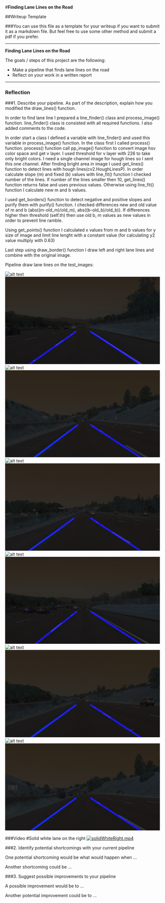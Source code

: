 #**Finding Lane Lines on the Road** 

##Writeup Template

###You can use this file as a template for your writeup if you want to submit it as a markdown file. But feel free to use some other method and submit a pdf if you prefer.

---

**Finding Lane Lines on the Road**

The goals / steps of this project are the following:
* Make a pipeline that finds lane lines on the road
* Reflect on your work in a written report


[//]: # (Image References)

[image1]: ./examples/solidWhiteRight.jpg "solidWhiteRight.jpg"
[image2]: ./test_images_output/solidWhiteRight.jpg "solidWhiteRight.jpg"

[image3]: ./examples/whiteCarLaneSwitch.jpg "whiteCarLaneSwitch.jpg"
[image4]: ./test_images_output/whiteCarLaneSwitch.jpg "whiteCarLaneSwitch.jpg"

[image5]: ./examples/solidYellowLeft.jpg "solidYellowLeft.jpg"
[image6]: ./test_images_output/solidYellowLeft.jpg "solidYellowLeft.jpg"

[image7]: ./examples/solidWhiteCurve.jpg "solidWhiteCurve.jpg"
[image8]: ./test_images_output/solidWhiteCurve.jpg "solidWhiteCurve.jpg"

[image9]: ./examples/solidYellowCurve.jpg "solidYellowCurve.jpg"
[image10]: ./test_images_output/solidYellowCurve.jpg "solidYellowCurve.jpg"

[image11]: ./examples/solidYellowCurve2.jpg "solidYellowCurve2.jpg"
[image12]: ./test_images_output/solidYellowCurve2.jpg "solidYellowCurve2.jpg"


---

### Reflection

###1. Describe your pipeline. As part of the description, explain how you modified the draw_lines() function.

In order to find lane line I prepared a line_finder() class and process_image() function. 
line_finder() class is consisted with all required functions. I also added comments to the code.

In order start a class I defined a variable with line_finder() and used this variable in process_image() function. In the class first I called process() function. process() function call pp_image() function to convert image hsv color space and get v layer. I used threshold for v layer with 226 to take only bright colors. I need a single channel image for hough lines so I sent this one channel. After finding bright area in image I used get_lines() function to detect lines with hough lines(cv2.HoughLinesP).
In order calculate slope (m) and fixed (b) values with line_fit() function I checked number of the lines. If number of the lines smaller then 10, get_lines() function returns false and uses previous values. Otherwise using line_fit() function I calculate new m and b values. 

I used get_borders() function to detect negative and positive slopes and purify them with purify() function. I checked differences new and old value of m and b (abs((m-old_m)/old_m), abs((b-old_b)/old_b)). If differences higher then threshold (self.th) then use old b, m values as new values in order to prevent line ramble.

Using get_points() function I calculated x values from m and b values for y size of image and limit line lenght with a constant value (for calculating y2 value multiply with 0.63) 

Last step using draw_border() function I draw left and right lane lines and combine with the original image.

Pipeline draw lane lines on the test_images: 

![alt text][image1]
![alt text][image2]
![alt text][image3]
![alt text][image4]
![alt text][image5]
![alt text][image6]
![alt text][image7]
![alt text][image8]
![alt text][image9]
![alt text][image10]
![alt text][image11]
![alt text][image12]

###Video
#Solid white lane on the right
[![solidWhiteRight.mp4](https://img.youtube.com/vi/cJWOE5xjksg/0.jpg)](https://www.youtube.com/watch?v=cJWOE5xjksg)

###2. Identify potential shortcomings with your current pipeline


One potential shortcoming would be what would happen when ... 

Another shortcoming could be ...


###3. Suggest possible improvements to your pipeline

A possible improvement would be to ...

Another potential improvement could be to ...
